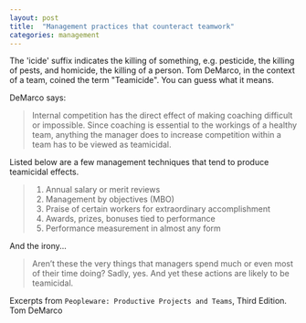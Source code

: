 ```yaml
---
layout: post
title:  "Management practices that counteract teamwork"
categories: management
---
```

The 'icide' suffix indicates the killing of something, 
e.g. pesticide, the killing of pests, 
and homicide, the killing of a person. 
Tom DeMarco, in the context of a team, coined the term "Teamicide".
You can guess what it means.

DeMarco says:

> Internal competition has the direct effect of making coaching difficult or impossible. Since coaching is essential to the workings of a healthy team, anything the manager does to increase competition within a team has to be viewed as teamicidal.

Listed below are a few management techniques that tend to produce teamicidal effects.

> 1. Annual salary or merit reviews
> 2. Management by objectives (MBO)
> 3. Praise of certain workers for extraordinary accomplishment
> 4. Awards, prizes, bonuses tied to performance
> 5. Performance measurement in almost any form

And the irony...

> Aren’t these the very things that managers spend much or even most of their time doing? Sadly, yes. And yet these actions are likely to be teamicidal.

Excerpts from `Peopleware: Productive Projects and Teams`, Third Edition. Tom DeMarco